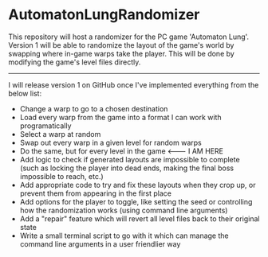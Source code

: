 # AutomatonLungRandomizer

This repository will host a randomizer for the PC game 'Automaton Lung'. Version 1 will be able to randomize the layout of the game's world by swapping where in-game warps take the player. This will be done by modifying the game's level files directly. 
___
I will release version 1 on GitHub once I've implemented everything from the below list:
* Change a warp to go to a chosen destination
* Load every warp from the game into a format I can work with programatically
* Select a warp at random
* Swap out every warp in a given level for random warps 
* Do the same, but for every level in the game <--- I AM HERE
* Add logic to check if generated layouts are impossible to complete (such as locking the player into dead ends, making the final boss impossible to reach, etc.)
* Add appropriate code to try and fix these layouts when they crop up, or prevent them from appearing in the first place
* Add options for the player to toggle, like setting the seed or controlling how the randomization works (using command line arguments)
* Add a "repair" feature which will revert all level files back to their original state
* Write a small terminal script to go with it which can manage the command line arguments in a user friendlier way
